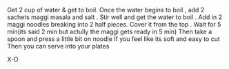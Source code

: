 Get 2 cup of water & get to boil. 
Once the water begins to boil , add 2 sachets maggi masala and salt .
Stir well and get the water to boil .
Add in 2 maggi noodles breaking into 2 half pieces.
Cover it from the top .
Wait for 5 min(its said 2 min but actully the maggi gets ready in 5 min)
Then take a spoon and press a little bit on noodle 
If you feel like its soft and easy to cut 
Then you can serve into your plates 

X-D
